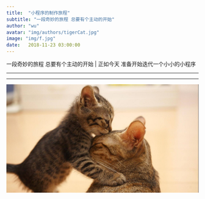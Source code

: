 ```yaml
---
title:  "小程序的制作旅程"
subtitle: "一段奇妙的旅程 总要有个主动的开始"
author: "wu"
avatar: "img/authors/tigerCat.jpg"
image: "img/f.jpg"
date:   2018-11-23 03:00:00
---
```


一段奇妙的旅程 总要有个主动的开始 | 正如今天 准备开始迭代一个小小的小程序

----- ----- ----- -----



----- ----- ----- -----

<div class="scale"><img src="img/hugkiss.jpg"  alt="λanguage" /></div>



